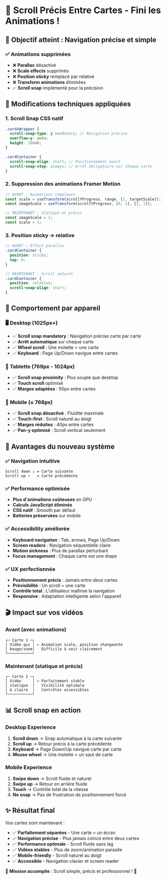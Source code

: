 # 📜 Scroll Précis Entre Cartes - Fini les Animations !

## 🎯 Objectif atteint : Navigation précise et simple

### ✅ **Animations supprimées**

- ❌ **Parallax** désactivé
- ❌ **Scale effects** supprimés
- ❌ **Position sticky** remplacé par relative
- ❌ **Transform animations** éliminées
- ✅ **Scroll snap** implémenté pour la précision

## 🔧 **Modifications techniques appliquées**

### 1. **Scroll Snap CSS natif**

```scss
.cardsWrapper {
  scroll-snap-type: y mandatory; // Navigation précise
  overflow-y: auto;
  height: 100vh;
}

.cardContainer {
  scroll-snap-align: start; // Positionnement exact
  scroll-snap-stop: always; // Arrêt obligatoire sur chaque carte
}
```

### 2. **Suppression des animations Framer Motion**

```jsx
// AVANT : Animations complexes
const scale = useTransform(scrollYProgress, range, [1, targetScale]);
const imageScale = useTransform(scrollYProgress, [0, 1], [2, 1]);

// MAINTENANT : Statique et précis
const imageScale = 1;
const scale = 1;
```

### 3. **Position sticky → relative**

```scss
// AVANT : Effect parallax
.cardContainer {
  position: sticky;
  top: 0;
}

// MAINTENANT : Scroll naturel
.cardContainer {
  position: relative;
  scroll-snap-align: start;
}
```

## 📱 **Comportement par appareil**

### 🖥️ **Desktop** (1025px+)

- ✅ **Scroll snap mandatory** : Navigation précise carte par carte
- ✅ **Arrêt automatique** sur chaque carte
- ✅ **Wheel scroll** : Une molette = une carte
- ✅ **Keyboard** : Page Up/Down navigue entre cartes

### 📱 **Tablette** (769px - 1024px)

- ✅ **Scroll snap proximity** : Plus souple que desktop
- ✅ **Touch scroll** optimisé
- ✅ **Marges adaptées** : 50px entre cartes

### 📱 **Mobile** (≤ 768px)

- ✅ **Scroll snap désactivé** : Fluidité maximale
- ✅ **Touch-first** : Scroll naturel au doigt
- ✅ **Marges réduites** : 40px entre cartes
- ✅ **Pan-y optimisé** : Scroll vertical seulement

## 🚀 **Avantages du nouveau système**

### ✅ **Navigation intuitive**

```
Scroll down ↓ = Carte suivante
Scroll up ↑   = Carte précédente
```

### ✅ **Performance optimisée**

- **Plus d'animations coûteuses** en GPU
- **Calculs JavaScript éliminés**
- **CSS natif** : Smooth par défaut
- **Batteries préservées** sur mobile

### ✅ **Accessibility améliorée**

- **Keyboard navigation** : Tab, arrows, Page Up/Down
- **Screen readers** : Navigation séquentielle claire
- **Motion sickness** : Plus de parallax perturbant
- **Focus management** : Chaque carte est une étape

### ✅ **UX perfectionnée**

- **Positionnement précis** : Jamais entre deux cartes
- **Prévisibilité** : Un scroll = une carte
- **Contrôle total** : L'utilisateur maîtrise la navigation
- **Responsive** : Adaptation intelligente selon l'appareil

## 🎬 **Impact sur vos vidéos**

### Avant (avec animations)

```
┌─ Carte 1 ─┐
│ Vidéo qui │ ← Animation scale, position changeante
│ bouge/zoom│   Difficile à voir clairement
└───────────┘
```

### Maintenant (statique et précis)

```
┌─ Carte 1 ─┐
│ Vidéo     │ ← Parfaitement stable
│ statique  │   Visibilité optimale
│ & claire  │   Contrôles accessibles
└───────────┘
```

## 📊 **Scroll snap en action**

### Desktop Experience

1. **Scroll down** → Snap automatique à la carte suivante
2. **Scroll up** → Retour précis à la carte précédente
3. **Keyboard** → Page Down/Up navigue carte par carte
4. **Mouse wheel** → Une molette = un saut de carte

### Mobile Experience

1. **Swipe down** → Scroll fluide et naturel
2. **Swipe up** → Retour en arrière fluide
3. **Touch** → Contrôle total de la vitesse
4. **No snap** → Pas de frustration de positionnement forcé

## ✨ **Résultat final**

Vos cartes sont maintenant :

- ✅ **Parfaitement séparées** - Une carte = un écran
- ✅ **Navigation précise** - Plus jamais coincé entre deux cartes
- ✅ **Performance optimale** - Scroll fluide sans lag
- ✅ **Vidéos stables** - Plus de zoom/animation parasite
- ✅ **Mobile-friendly** - Scroll naturel au doigt
- ✅ **Accessible** - Navigation clavier et screen reader

🎯 **Mission accomplie** : Scroll simple, précis et professionnel ! 🚀

